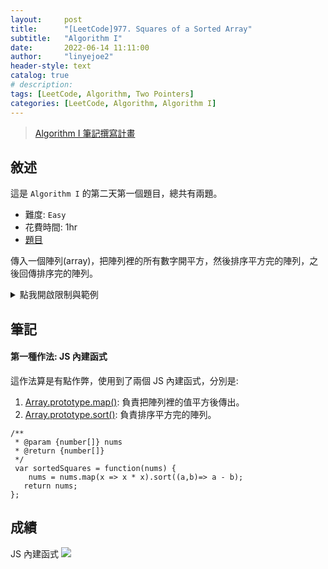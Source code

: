 ```yaml
---
layout:     post
title:      "[LeetCode]977. Squares of a Sorted Array"
subtitle:   "Algorithm I"
date:       2022-06-14 11:11:00
author:     "linyejoe2"
header-style: text
catalog: true
# description: 
tags: [LeetCode, Algorithm, Two Pointers]
categories: [LeetCode, Algorithm, Algorithm I]
---
```


>[Algorithm I 筆記撰寫計畫](/2022/06/14/leetcode/Algorithm/Algorithm%20I/Starting-write-Algorithm-I-Note/)

## 敘述

這是 `Algorithm I` 的第二天第一個題目，總共有兩題。

+ 難度: `Easy` 
+ 花費時間: 1hr
+ [題目](https://leetcode.com/problems/squares-of-a-sorted-array/)

傳入一個陣列(array)，把陣列裡的所有數字開平方，然後排序平方完的陣列，之後回傳排序完的陣列。

<!--more-->

<details><summary>點我開啟限制與範例</summary>
<pre>

**限制:**

-   `1 <= nums.length <= 104`
-   `-104 <= nums[i] <= 104`
-   `nums` is sorted in **non-decreasing** order.


**Example 1:**

```=
Input: nums = [-4,-1,0,3,10]
Output: [0,1,9,16,100]
Explanation: After squaring, the array becomes [16,1,0,9,100].
After sorting, it becomes [0,1,9,16,100].
```

**Example 2:**

```=
Input: nums = [-7,-3,2,3,11]
Output: [4,9,9,49,121]
```
</pre></details>

## 筆記

#### 第一種作法: JS 內建函式

這作法算是有點作弊，使用到了兩個 JS 內建函式，分別是:
1. [Array.prototype.map()](https://developer.mozilla.org/en-US/docs/Web/JavaScript/Reference/Global_Objects/Array/map): 負責把陣列裡的值平方後傳出。
2. [Array.prototype.sort()](https://developer.mozilla.org/en-US/docs/Web/JavaScript/Reference/Global_Objects/Array/sort): 負責排序平方完的陣列。

```js=
/**
 * @param {number[]} nums
 * @return {number[]}
 */
 var sortedSquares = function(nums) {
    nums = nums.map(x => x * x).sort((a,b)=> a - b);
   return nums;
};
```

<!-- TODO -->

## 成績

JS 內建函式
![](https://i.imgur.com/jDEy8nv.png)
